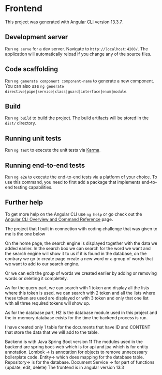 # Frontend

This project was generated with [Angular CLI](https://github.com/angular/angular-cli) version 13.3.7.

## Development server

Run `ng serve` for a dev server. Navigate to `http://localhost:4200/`. The application will automatically reload if you change any of the source files.

## Code scaffolding

Run `ng generate component component-name` to generate a new component. You can also use `ng generate directive|pipe|service|class|guard|interface|enum|module`.

## Build

Run `ng build` to build the project. The build artifacts will be stored in the `dist/` directory.

## Running unit tests

Run `ng test` to execute the unit tests via [Karma](https://karma-runner.github.io).

## Running end-to-end tests

Run `ng e2e` to execute the end-to-end tests via a platform of your choice. To use this command, you need to first add a package that implements end-to-end testing capabilities.

## Further help

To get more help on the Angular CLI use `ng help` or go check out the [Angular CLI Overview and Command Reference](https://angular.io/cli) page.



The project that I built in connection with coding challenge that was given to me is the one below

 


On the home page, the search engine is displayed together with the data we added earlier.
In the search box we can search for the word we want and the search engine will show it to us if it is found in the database, on the contrary we go to create page create a new word or a group of words that we want to add to our search engine.

 
Or we can edit the group of words we created earlier by adding or removing words or deleting it completely.


 

As for the query part, we can search with 1 token and display all the lists where this token is used, we can search with 2 token and all the lists where these token are used are displayed or with 3 token and only that one list with all three required tokens will show up.

 

 

 
 

As for the database part, H2 is the database module used in this project and the in-memory database exists for the time the backend process is run. 

I have created only 1 table for the documents that have ID and CONTENT that store the data that we will add to the table.

 



Backend is with Java Spring Boot version 11
The modules used in the backend are spring boot-web which is for api and jpa which is for entity annotation.
Lombok -> is annotation for objects to remove unnecessary boilerplate code.
Entity-> which does mapping for the database table.
Repository-> is for the database.
Document Service -> for part of functions (update, edit, delete)
The frontend is in angular version 13.3
 
